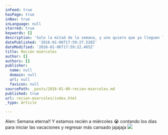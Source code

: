 ```yaml
---
inFeed: true
hasPage: true
inNav: true
inLanguage: null
starred: true
keywords: []
description: 'Solo la mitad de la semana, y uno quiero que ya lleguen las vacaciones...'
datePublished: '2016-01-06T17:59:27.528Z'
dateModified: '2016-01-06T17:59:22.465Z'
title: Recién miércoles
author: []
authors: []
publisher:
  name: null
  domain: null
  url: null
  favicon: null
sourcePath: _posts/2016-01-06-recien-miercoles.md
published: true
url: recien-miercoles/index.html
_type: Article

---
```

Alen: Semana eterna!! Y estamos recién a miércoles 😭 contando los días para iniciar las vacaciones y regresar más cansado jajajaja
![](https://the-grid-user-content.s3-us-west-2.amazonaws.com/875c4cfe-7b9f-4f54-b09c-980daac8e2b5.jpg)